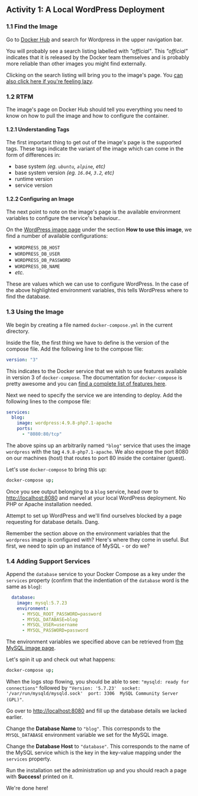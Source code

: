 ## Activity 1: A Local WordPress Deployment

### 1.1 Find the Image
Go to [Docker Hub](https://hub.docker.com/) and search for Wordpress in the upper navigation bar.

You will probably see a search listing labelled with *"official"*. This *"official"* indicates that it is released by the Docker team themselves and is probably more reliable than other images you might find externally.

Clicking on the search listing will bring you to the image's page. You [can also click here if you're feeling lazy](https://hub.docker.com/_/wordpress/).

### 1.2 RTFM
The image's page on Docker Hub should tell you everything you need to know on how to pull the image and how to configure the container.

#### 1.2.1 Understanding Tags
The first important thing to get out of the image's page is the supported tags. These tags indicate the variant of the image which can come in the form of differences in:

- base system *(eg. `ubuntu`, `alpine`, etc)*
- base system version *(eg. `16.04`, `3.2`, etc)*
- runtime version
- service version

#### 1.2.2 Configuring an Image
The next point to note on the image's page is the available environment variables to configure the service's behaviour..

On the [WordPress image page](https://hub.docker.com/_/wordpress/) under the section **How to use this image**, we find a number of available configurations:

- `WORDPRESS_DB_HOST`
- `WORDPRESS_DB_USER`
- `WORDPRESS_DB_PASSWORD`
- `WORDPRESS_DB_NAME`
- *etc.*

These are values which we can use to configure WordPress. In the case of the above highlighted environment variables, this tells WordPress where to find the database.

### 1.3 Using the Image
We begin by creating a file named `docker-compose.yml` in the current directory.

Inside the file, the first thing we have to define is the version of the compose file. Add the following line to the compose file:

```yaml
version: "3"
```

This indicates to the Docker service that we wish to use features available in version 3 of `docker-compose`. The documentation for `docker-compose` is pretty awesome and you can [find a complete list of features here](https://docs.docker.com/compose/compose-file/).

Next we need to specify the service we are intending to deploy. Add the following lines to the compose file:

```yaml
services:
  blog:
    image: wordpress:4.9.8-php7.1-apache
    ports:
      - "8080:80/tcp"
```

The above spins up an arbitrarily named `"blog"` service that uses the image `wordpress` with the tag `4.9.8-php7.1-apache`. We also expose the port 8080 on our machines (host) that routes to port 80 inside the container (guest).

Let's use `docker-compose` to bring this up:

```bash
docker-compose up;
```

Once you see output belonging to a `blog` service, head over to [http://localhost:8080](http://localhost:8080) and marvel at your local WordPress deployment. No PHP or Apache installation needed.

Attempt to set up WordPress and we'll find ourselves blocked by a page requesting for database details. Dang.

Remember the section above on the environment variables that the `wordpress` image is configured with? Here's where they come in useful. But first, we need to spin up an instance of MySQL - or do we?

### 1.4 Adding Support Services

Append the `database` service to your Docker Compose as a key under the `services` property (confirm that the indentiation of the `database` word is the same as `blog`):

```yaml
  database:
    image: mysql:5.7.23
    environment:
      - MYSQL_ROOT_PASSWORD=password
      - MYSQL_DATABASE=blog
      - MYSQL_USER=username
      - MYSQL_PASSWORD=password
```

The environment variables we specified above can be retrieved from [the MySQL image page](https://hub.docker.com/r/library/mysql/).

Let's spin it up and check out what happens:

```bash
docker-compose up;
```

When the logs stop flowing, you should be able to see: `"mysqld: ready for connections"` followed by `"Version: '5.7.23'  socket: '/var/run/mysqld/mysqld.sock'  port: 3306  MySQL Community Server (GPL)"`.

Go over to [http://localhost:8080](http://localhost:8080) and fill up the database details we lacked earlier.

Change the **Database Name** to `"blog"`. This corresponds to the `MYSQL_DATABASE` environment variable we set for the MySQL image.

Change the **Database Host** to `"database"`. This corresponds to the name of the MySQL service which is the key in the key-value mapping under the `services` property.

Run the installation set the administration up and you should reach a page with **Success!** printed on it.

We're done here!